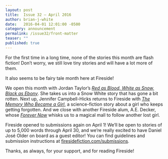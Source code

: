 ```yaml
---
layout: post
title:  Issue 32 — April 2016
author: brian-j-white
date:   2016-04-01 12:01:00 -0500
category: announcement
permalink: /issue32/front-matter
teaser: ""
published: true
---
```


For the first time in a long time, none of the stories this month are flash fiction! Don’t worry, we still love tiny stories and will have a lot more of them.

It also seems to be fairy tale month here at Fireside!

We open this month with Jordan Taylor’s [_Red as Blood, White as Snow, Black as Ebony_](/issue32/chapter/red-as-blood-white-as-snow-black-as-ebony/). She takes us into a Snow White story that has gone a bit rotten. Next up, Jennifer Campbell-Hicks returns to Fireside with [_The Memory Who Became a Girl_](/issue32/chapter/the-memory-who-became-a-girl/ ), a science-fiction story about a girl who keeps getting forgotten. And we close with another Fireside alum, A.E. Decker, whose [_Forever Now_](/issue32/chapter/forever-now/) whisks us to a magical mall to follow another lost girl.

Fireside opened to submissions again on April 1! We’ll be open to stories of up to 5,000 words through April 30, and we’re really excited to have Daniel José  Older on board as a guest editor! You can find guidelines and submission instructions at [firesidefiction.com/submissions](/submissions).

Thanks, as always, for your support, and for reading Fireside!
